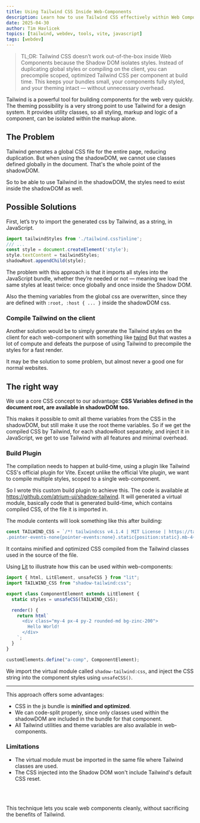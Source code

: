 ```yaml
---
title: Using Tailwind CSS Inside Web-Components
description: Learn how to use Tailwind CSS effectively within Web Components and the Shadow DOM without unnecessary duplication.
date: 2025-04-30
author: Tim Havlicek
topics: [tailwind, webdev, tools, vite, javascript]
tags: [webdev]
---
```


> TL;DR:
Tailwind CSS doesn’t work out-of-the-box inside Web Components because the Shadow DOM isolates styles.
Instead of duplicating global styles or compiling on the client, you can precompile scoped, optimized Tailwind CSS per component at build time.
This keeps your bundles small, your components fully styled, and your theming intact — without unnecessary overhead.

Tailwind is a powerful tool for building components for the web very quickly.
The theming possibility is a very strong point to use Tailwind for a design system.
It provides utility classes, so all styling, markup and logic of a component, can be isolated within the markup alone.

## The Problem

Tailwind generates a global CSS file for the entire page, reducing duplication. But when using the shadowDOM, we cannot use classes defined globally in the document. That's the whole point of the shadowDOM.

So to be able to use Tailwind in the shadowDOM, the styles need to exist inside the shadowDOM as well.

## Possible Solutions

First, let’s try to import the generated css by Tailwind, as a string, in JavaScript.

```javascript
import tailwindStyles from './tailwind.css?inline';
/// ...
const style = document.createElement('style');
style.textContent = tailwindStyles;
shadowRoot.appendChild(style);
```

The problem with this approach is that it imports all styles into the JavaScript bundle, whether they’re needed or not — meaning we load the same styles at least twice: once globally and once inside the Shadow DOM.

Also the theming variables from the global css are overwritten, since they are defined with `:root, :host { ... }` inside the shadowDOM css.


### Compile Tailwind on the client

Another solution would be to simply generate the Tailwind styles on the client for each web-component with something like [twind](https://github.com/tw-in-js/twind/)
But that wastes a lot of compute and defeats the purpose of using Tailwind to precompile the styles for a fast render.

It may be the solution to some problem, but almost never a good one for normal websites.


## The right way

We use a core CSS concept to our advantage: **CSS Variables defined in the document root, are available in shadowDOM too.**

This makes it possible to omit all theme variables from the CSS in the shadowDOM, but still make it use the root theme variables. So if we get the compiled CSS by Tailwind, for each shadowRoot separately, and inject it in JavaScript, we get to use Tailwind with all features and minimal overhead.

### Build Plugin

The compilation needs to happen at build-time, using a plugin like Tailwind CSS's official plugin for Vite. Except unlike the official Vite plugin, we want to compile multiple styles, scoped to a single web-component.

So I wrote this custom build plugin to achieve this.
The code is available at https://github.com/atrium-ui/shadow-tailwind. It will generated a virtual module, basically code that is generated build-time, which contains compiled CSS, of the file it is imported in.

The module contents will look something like this after building:

```javascript
const TAILWIND_CSS = `/*! tailwindcss v4.1.4 | MIT License | https://tailwindcss.com */
.pointer-events-none{pointer-events:none}.static{position:static}.mb-4{margin-bottom:calc(var(--spacing,.25rem)*4)}.block{display:block}.flex{display:flex}.w-full{width:100%}.max-w-4xl{max-width:var(--container-4xl,56rem)}.cursor-pointer{cursor:pointer}.items-center{align-items:center}.justify-between{justify-content:space-between}.gap-x-6{column-gap:calc(var(--spacing,.25rem)*6)}.rounded-md{border-radius:var(--radius-md,.375rem)}.bg-zinc-100{background-color:var(--color-zinc-100,oklch(96.7% .001 286.375))}.px-4{padding-inline:calc(var(--spacing,.25rem)*4)}.py-4{padding-block:calc(var(--spacing,.25rem)*4)}.pb-6{padding-bottom:calc(var(--spacing,.25rem)*6)}.text-left{text-align:left}.text-xl{font-size:var(--text-xl,1.25rem);line-height:var(--tw-leading,var(--text-xl--line-height,calc(1.75/1.25)))}@media (hover:hover){.hover\\:bg-zinc-200:hover{background-color:var(--color-zinc-200,oklch(92% .004 286.32))}}button{appearance:unset;cursor:pointer;background:0 0;border:none;padding:0;font-family:inherit;line-height:1}`;
```

It contains minified and optimized CSS compiled from the Tailwind classes used in the source of the file.

Using [Lit](https://lit.dev/) to illustrate how this can be used within web-components:

```javascript
import { html, LitElement, unsafeCSS } from "lit";
import TAILWIND_CSS from "shadow-tailwind:css";

export class ComponentElement extends LitElement {
  static styles = unsafeCSS(TAILWIND_CSS);

  render() {
    return html`
      <div class="my-4 px-4 py-2 rounded-md bg-zinc-200">
        Hello World!
      </div>
    `;
  }
}

customElements.define("a-comp", ComponentElement);
```

We import the virtual module called `shadow-tailwind:css`, and inject the CSS string into the component styles using `unsafeCSS()`.

---

This approach offers some advantages:

- CSS in the js bundle is **minified and optimized**.
- We can code-split properly, since only classes used within the shadowDOM are included in the bundle for that component.
- All Tailwind utilities and theme variables are also available in web-components.

### Limitations

- The virtual module must be imported in the same file where Tailwind classes are used.
- The CSS injected into the Shadow DOM won't include Tailwind's default CSS reset.

<br/>
<br/>

This technique lets you scale web components cleanly, without sacrificing the benefits of Tailwind.
